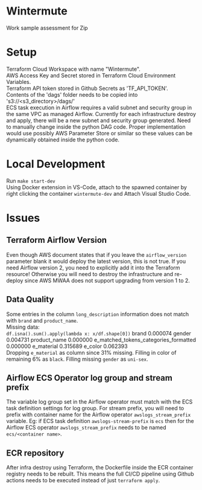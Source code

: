 # Wintermute
Work sample assessment for Zip

# Setup
Terraform Cloud Workspace with name "Wintermute". <br>
AWS Access Key and Secret stored in Terraform Cloud Environment Variables. <br>
Terraform API token stored in Github Secrets as 'TF_API_TOKEN'. <br>
Contents of the 'dags' folder needs to be copied into 's3://<s3_directory>/dags/' <br>
ECS task execution in Airflow requires a valid subnet and security group in the same VPC as managed Airflow. Currently for each infrastructure destroy and apply, there will be a new subnet and security group generated. Need to manually change inside the python DAG code. Proper implementation would use possibly AWS Parameter Store or similar so these values can be dynamically obtained inside the python code. <br>

# Local Development
Run `make start-dev` <br>
Using Docker extension in VS-Code, attach to the spawned container by right clicking the container `wintermute-dev` and Attach Visual Studio Code.

# Issues
## Terraform Airflow Version
Even though AWS document states that if you leave the `airflow_version` parameter blank it would deploy the latest version, this is not true. If you need Airflow version 2, you need to explicitly add it into the Terraform resource! Otherwise you will need to destroy the infrastructure and re-deploy since AWS MWAA does not support upgrading from version 1 to 2.

## Data Quality
Some entries in the column `long_description` information does not match with `brand` and `product_name`. <br>
Missing data: <br>
`df.isna().sum().apply(lambda x: x/df.shape[0])`
brand                                    0.000074
gender                                   0.004731
product_name                             0.000000
e_matched_tokens_categories_formatted    0.000000
e_material                               0.315689
e_color                                  0.062393
<br>
Dropping `e_material` as column since 31% missing. Filling in color of remaining 6% as `black`.
Filling missing `gender` as `uni-sex`.

## Airflow ECS Operator log group and stream prefix
The variable log group set in the Airflow operator must match with the ECS task definition settings for log group. For stream prefix, you will need to prefix with container name for the Airflow operator `awslogs_stream_prefix` variable. Eg: if ECS task definition `awslogs-stream-prefix` is `ecs` then for the Airflow ECS operator `awslogs_stream_prefix` needs to be named `ecs/<container name>`.

## ECR repository
After infra destroy using Terraform, the Dockerfile inside the ECR container registry needs to be rebuilt. This means the full CI/CD pipeline using Github actions needs to be executed instead of just `terraform apply`.